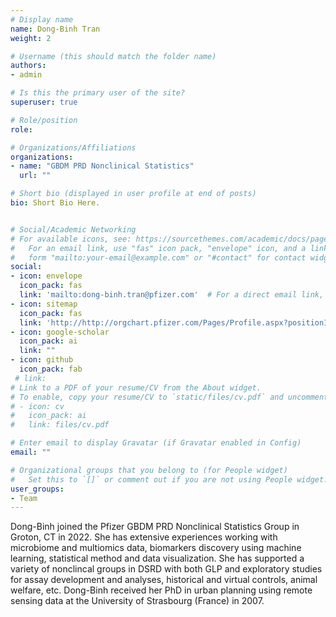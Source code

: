 ```yaml
---
# Display name
name: Dong-Binh Tran
weight: 2

# Username (this should match the folder name)
authors:
- admin

# Is this the primary user of the site?
superuser: true

# Role/position
role:

# Organizations/Affiliations
organizations:
- name: "GBDM PRD Nonclinical Statistics"
  url: ""

# Short bio (displayed in user profile at end of posts)
bio: Short Bio Here.


# Social/Academic Networking
# For available icons, see: https://sourcethemes.com/academic/docs/page-builder/#icons
#   For an email link, use "fas" icon pack, "envelope" icon, and a link in the
#   form "mailto:your-email@example.com" or "#contact" for contact widget.
social:
- icon: envelope
  icon_pack: fas
  link: 'mailto:dong-binh.tran@pfizer.com'  # For a direct email link, use "mailto:test@example.org".
- icon: sitemap
  icon_pack: fas
  link: 'http://http://orgchart.pfizer.com/Pages/Profile.aspx?positionId=12308355'
- icon: google-scholar
  icon_pack: ai
  link: ""
- icon: github
  icon_pack: fab
 # link: 
# Link to a PDF of your resume/CV from the About widget.
# To enable, copy your resume/CV to `static/files/cv.pdf` and uncomment the lines below.
# - icon: cv
#   icon_pack: ai
#   link: files/cv.pdf

# Enter email to display Gravatar (if Gravatar enabled in Config)
email: ""

# Organizational groups that you belong to (for People widget)
#   Set this to `[]` or comment out if you are not using People widget.
user_groups:
- Team
---
```


Dong-Binh joined the Pfizer GBDM PRD Nonclinical Statistics Group in Groton, CT in 2022. She has extensive experiences working with microbiome and multiomics data, biomarkers discovery using machine learning, statistical method and data visualization. She has supported a variety of nonclincal groups in DSRD with both GLP and exploratory studies for assay development and analyses, historical and virtual controls, animal welfare, etc. Dong-Binh received her PhD in urban planning using remote sensing data at the University of Strasbourg (France) in 2007.

